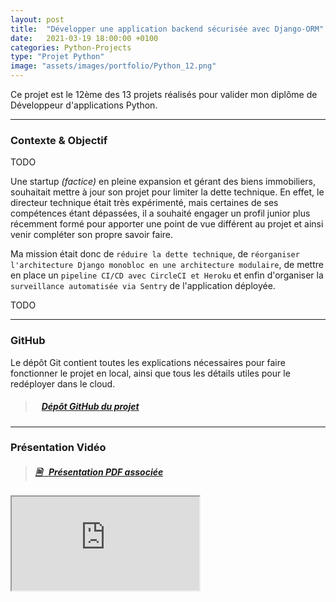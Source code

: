 ```yaml
---
layout: post
title:  "Développer une application backend sécurisée avec Django-ORM"
date:   2021-03-19 18:00:00 +0100
categories: Python-Projects
type: "Projet Python"
image: "assets/images/portfolio/Python_12.png"
---
```


Ce projet est le 12ème des 13 projets réalisés pour valider mon diplôme de Développeur d'applications Python.

---
### Contexte & Objectif

TODO

Une startup *(factice)* en pleine expansion et gérant des biens immobiliers, souhaitait mettre à jour son projet pour limiter la dette technique. En effet, le directeur technique était très expérimenté, mais certaines de ses compétences étant dépassées, il a souhaité engager un profil junior plus récemment formé pour apporter une point de vue différent au projet et ainsi venir compléter son propre savoir faire.

Ma mission était donc de `réduire la dette technique`, de `réorganiser l'architecture Django monobloc en une architecture modulaire`, de mettre en place un `pipeline CI/CD avec CircleCI et Heroku` et enfin d'organiser la `surveillance automatisée via Sentry` de l'application déployée.

TODO

---
### GitHub
Le dépôt Git contient toutes les explications nécessaires pour faire fonctionner le projet en local, ainsi que tous les détails utiles pour le redéployer dans le cloud.

> ##### <ico class="ti-github"></ico>&nbsp;&nbsp; <a href='https://github.com/Valkea/OC_P12' target='_blank'>Dépôt GitHub du projet</a>

---
### Présentation Vidéo

> ##### <a href='{{site.baseurl}}/assets/pdf/PY_P12.pdf' target='_blank'><ico><b>🗎 </b></ico>&nbsp;&nbsp;Présentation PDF associée</a>

<iframe class='youtube_video' src="https://www.youtube-nocookie.com/embed/lTJTkBmElBU" title="YouTube video player" allow="accelerometer; autoplay; clipboard-write; encrypted-media; gyroscope; picture-in-picture" allowfullscreen></iframe>

